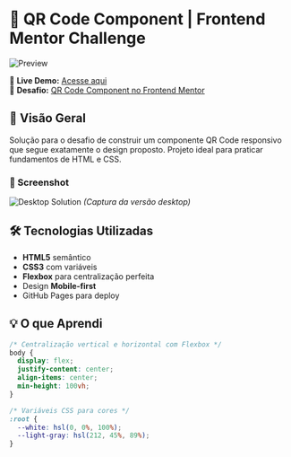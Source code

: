 # 🚀 QR Code Component | Frontend Mentor Challenge

![Preview](./images/screenshot.jpg)

🔗 **Live Demo:** [Acesse aqui](https://fernanda-nogueirada.github.io/qr-code/)  
🎯 **Desafio:** [QR Code Component no Frontend Mentor](https://www.frontendmentor.io/challenges/qr-code-component-iux_sIO_H)

## 📌 Visão Geral

Solução para o desafio de construir um componente QR Code responsivo que segue exatamente o design proposto. Projeto ideal para praticar fundamentos de HTML e CSS.

### 📸 Screenshot
![Desktop Solution](./screenshot.jpg) *(Captura da versão desktop)*

## 🛠 Tecnologias Utilizadas
- **HTML5** semântico
- **CSS3** com variáveis
- **Flexbox** para centralização perfeita
- Design **Mobile-first**
- GitHub Pages para deploy

## 💡 O que Aprendi
```css
/* Centralização vertical e horizontal com Flexbox */
body {
  display: flex;
  justify-content: center;
  align-items: center;
  min-height: 100vh;
}

/* Variáveis CSS para cores */
:root {
  --white: hsl(0, 0%, 100%);
  --light-gray: hsl(212, 45%, 89%);
}
